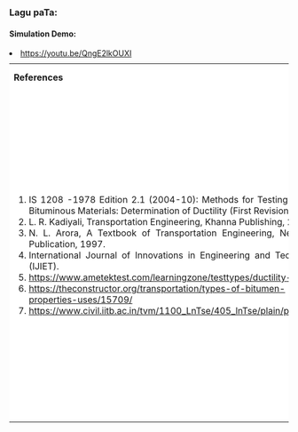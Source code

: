 
### Lagu paTa:

#### Simulation Demo:  
<li><a href="https://youtu.be/QngE2lkOUXI">https://youtu.be/QngE2lkOUXI</a></li>

<table style="text-align:justify;margin-top:10px">
<tr style="background-color: white">
<th>References</th>
<th>Contributors list</th>
</tr>
<tr style="text-align:justify;padding-top:0px;background-color: white">
<td style="text-align:justify;padding-top:0px">
<ol style="padding-top:0px">
<li>IS 1208 -1978 Edition 2.1 (2004-10): Methods for Testing Tar and Bituminous Materials: Determination of Ductility (First Revision).</li>
<li>L. R. Kadiyali, Transportation Engineering, Khanna Publishing, 2016.</li>
<li>N. L. Arora, A Textbook of Transportation Engineering, New India Publication, 1997.</li>
<li>International Journal of Innovations in Engineering and Technology (IJIET).</li>
<li><a  href="https://www.ametektest.com/learningzone/testtypes/ductility-testing">https://www.ametektest.com/learningzone/testtypes/ductility-testing</a></li>
<li><a href="https://theconstructor.org/transportation/types-of-bitumen-properties-uses/15709/">https://theconstructor.org/transportation/types-of-bitumen-properties-uses/15709/</a></li>
<li><a href="https://www.civil.iitb.ac.in/tvm/1100_LnTse/405_lnTse/plain/plain.html">https://www.civil.iitb.ac.in/tvm/1100_LnTse/405_lnTse/plain/plain.html</a></li>
</ol>
</td>
<td style="text-align:justify;padding-top:0px">Developer: Dr. Pruthviraj U | NITK</br>
Contributors:
<ul style="list-style-type: none;">
<li>Akshaya | NITK</li>
<li>Swathi Shetty | NITK</li>
<li>Aishwarya Shetty | NITK</li>
<li>Aishwarya Hegde | NITK</li>
<li>H.D Sumanth (16Cv114) | NITK</li>
<li>Ujwal M (16CV146) | NITK</li>
<li>Vathan K (16CV147) | NITK</li>
<li>Sushamitha Wadde | NITK</li>
</ul></td>
</tr>
</table>
 


 

